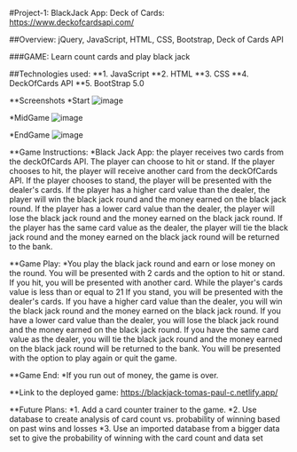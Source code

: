 #Project-1: BlackJack App: Deck of Cards: https://www.deckofcardsapi.com/

##Overview: jQuery, JavaScript, HTML, CSS, Bootstrap, Deck of Cards API

###GAME: Learn count cards and play black jack

##Technologies used:
**1. JavaScript
**2. HTML
**3. CSS
**4. DeckOfCards API
\*\*5. BootStrap 5.0

\**Screenshots
*Start
![image](https://user-images.githubusercontent.com/62709684/208791869-9e5f9144-f739-43bd-9fc9-6ce120ff384f.png)

\*MidGame
![image](https://user-images.githubusercontent.com/62709684/208791979-f228d332-3de0-4cc6-b928-b80a3668d39f.png)

\*EndGame
![image](https://user-images.githubusercontent.com/62709684/208792211-c6c82f8f-2acd-4ebe-9236-92326771bfc4.png)

\**Game Instructions:
*Black Jack App: the player receives two cards from the deckOfCards API. The player can choose to hit or stand. If the player chooses to hit, the player will receive another card from the deckOfCards API. If the player chooses to stand, the player will be presented with the dealer's cards. If the player has a higher card value than the dealer, the player will win the black jack round and the money earned on the black jack round. If the player has a lower card value than the dealer, the player will lose the black jack round and the money earned on the black jack round. If the player has the same card value as the dealer, the player will tie the black jack round and the money earned on the black jack round will be returned to the bank.

\**Game Play:
*You play the black jack round and earn or lose money on the round. You will be presented with 2 cards and the option to hit or stand. If you hit, you will be presented with another card. While the player's cards value is less than or equal to 21 If you stand, you will be presented with the dealer's cards. If you have a higher card value than the dealer, you will win the black jack round and the money earned on the black jack round. If you have a lower card value than the dealer, you will lose the black jack round and the money earned on the black jack round. If you have the same card value as the dealer, you will tie the black jack round and the money earned on the black jack round will be returned to the bank. You will be presented with the option to play again or quit the game.

\**Game End:
*If you run out of money, the game is over.

\*\*Link to the deployed game:
https://blackjack-tomas-paul-c.netlify.app/

\**Future Plans:
*1. Add a card counter trainer to the game.
*2. Use database to create analysis of card count vs. probability of winning based on past wins and losses
*3. Use an imported database from a bigger data set to give the probability of winning with the card count and data set
